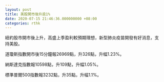 ```yaml
---
layout: post
title: 美股開市後升逾1%
date: 2020-07-15 21:46:36.000000000 +08:00
categories: rthk
---
```


紐約股市開市後上升，高盛上季盈利較預期理想，新型肺炎疫苗開發有好消息，支持美股。

道瓊斯指數開市後15分鐘報26969點，升326點，升幅1.23%。

納斯達克指數報10598點，升109點，升幅1.05%。

標準普爾500指數報3232點，升35點，升幅1.1%。
